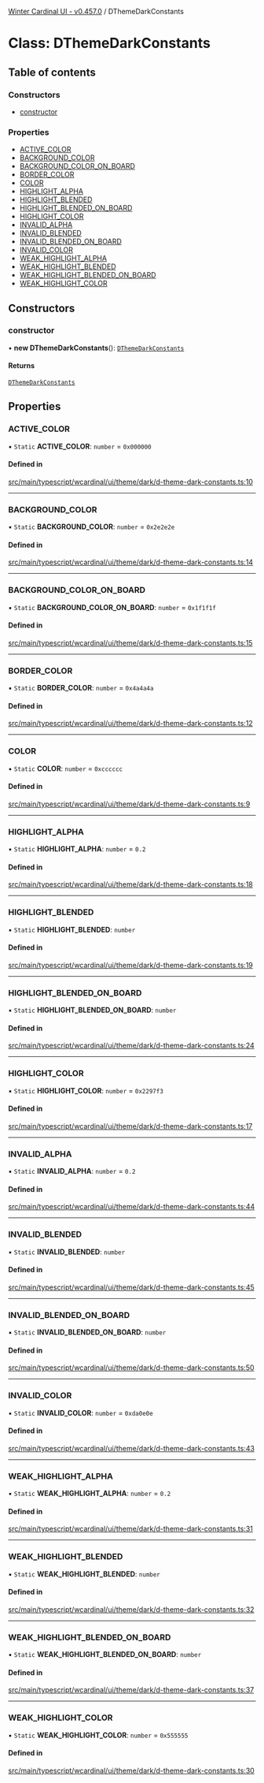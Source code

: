 [Winter Cardinal UI - v0.457.0](../index.md) / DThemeDarkConstants

# Class: DThemeDarkConstants

## Table of contents

### Constructors

- [constructor](DThemeDarkConstants.md#constructor)

### Properties

- [ACTIVE\_COLOR](DThemeDarkConstants.md#active_color)
- [BACKGROUND\_COLOR](DThemeDarkConstants.md#background_color)
- [BACKGROUND\_COLOR\_ON\_BOARD](DThemeDarkConstants.md#background_color_on_board)
- [BORDER\_COLOR](DThemeDarkConstants.md#border_color)
- [COLOR](DThemeDarkConstants.md#color)
- [HIGHLIGHT\_ALPHA](DThemeDarkConstants.md#highlight_alpha)
- [HIGHLIGHT\_BLENDED](DThemeDarkConstants.md#highlight_blended)
- [HIGHLIGHT\_BLENDED\_ON\_BOARD](DThemeDarkConstants.md#highlight_blended_on_board)
- [HIGHLIGHT\_COLOR](DThemeDarkConstants.md#highlight_color)
- [INVALID\_ALPHA](DThemeDarkConstants.md#invalid_alpha)
- [INVALID\_BLENDED](DThemeDarkConstants.md#invalid_blended)
- [INVALID\_BLENDED\_ON\_BOARD](DThemeDarkConstants.md#invalid_blended_on_board)
- [INVALID\_COLOR](DThemeDarkConstants.md#invalid_color)
- [WEAK\_HIGHLIGHT\_ALPHA](DThemeDarkConstants.md#weak_highlight_alpha)
- [WEAK\_HIGHLIGHT\_BLENDED](DThemeDarkConstants.md#weak_highlight_blended)
- [WEAK\_HIGHLIGHT\_BLENDED\_ON\_BOARD](DThemeDarkConstants.md#weak_highlight_blended_on_board)
- [WEAK\_HIGHLIGHT\_COLOR](DThemeDarkConstants.md#weak_highlight_color)

## Constructors

### constructor

• **new DThemeDarkConstants**(): [`DThemeDarkConstants`](DThemeDarkConstants.md)

#### Returns

[`DThemeDarkConstants`](DThemeDarkConstants.md)

## Properties

### ACTIVE\_COLOR

▪ `Static` **ACTIVE\_COLOR**: `number` = `0x000000`

#### Defined in

[src/main/typescript/wcardinal/ui/theme/dark/d-theme-dark-constants.ts:10](https://github.com/winter-cardinal/winter-cardinal-ui/blob/v0.457.0/src/main/typescript/wcardinal/ui/theme/dark/d-theme-dark-constants.ts#L10)

___

### BACKGROUND\_COLOR

▪ `Static` **BACKGROUND\_COLOR**: `number` = `0x2e2e2e`

#### Defined in

[src/main/typescript/wcardinal/ui/theme/dark/d-theme-dark-constants.ts:14](https://github.com/winter-cardinal/winter-cardinal-ui/blob/v0.457.0/src/main/typescript/wcardinal/ui/theme/dark/d-theme-dark-constants.ts#L14)

___

### BACKGROUND\_COLOR\_ON\_BOARD

▪ `Static` **BACKGROUND\_COLOR\_ON\_BOARD**: `number` = `0x1f1f1f`

#### Defined in

[src/main/typescript/wcardinal/ui/theme/dark/d-theme-dark-constants.ts:15](https://github.com/winter-cardinal/winter-cardinal-ui/blob/v0.457.0/src/main/typescript/wcardinal/ui/theme/dark/d-theme-dark-constants.ts#L15)

___

### BORDER\_COLOR

▪ `Static` **BORDER\_COLOR**: `number` = `0x4a4a4a`

#### Defined in

[src/main/typescript/wcardinal/ui/theme/dark/d-theme-dark-constants.ts:12](https://github.com/winter-cardinal/winter-cardinal-ui/blob/v0.457.0/src/main/typescript/wcardinal/ui/theme/dark/d-theme-dark-constants.ts#L12)

___

### COLOR

▪ `Static` **COLOR**: `number` = `0xcccccc`

#### Defined in

[src/main/typescript/wcardinal/ui/theme/dark/d-theme-dark-constants.ts:9](https://github.com/winter-cardinal/winter-cardinal-ui/blob/v0.457.0/src/main/typescript/wcardinal/ui/theme/dark/d-theme-dark-constants.ts#L9)

___

### HIGHLIGHT\_ALPHA

▪ `Static` **HIGHLIGHT\_ALPHA**: `number` = `0.2`

#### Defined in

[src/main/typescript/wcardinal/ui/theme/dark/d-theme-dark-constants.ts:18](https://github.com/winter-cardinal/winter-cardinal-ui/blob/v0.457.0/src/main/typescript/wcardinal/ui/theme/dark/d-theme-dark-constants.ts#L18)

___

### HIGHLIGHT\_BLENDED

▪ `Static` **HIGHLIGHT\_BLENDED**: `number`

#### Defined in

[src/main/typescript/wcardinal/ui/theme/dark/d-theme-dark-constants.ts:19](https://github.com/winter-cardinal/winter-cardinal-ui/blob/v0.457.0/src/main/typescript/wcardinal/ui/theme/dark/d-theme-dark-constants.ts#L19)

___

### HIGHLIGHT\_BLENDED\_ON\_BOARD

▪ `Static` **HIGHLIGHT\_BLENDED\_ON\_BOARD**: `number`

#### Defined in

[src/main/typescript/wcardinal/ui/theme/dark/d-theme-dark-constants.ts:24](https://github.com/winter-cardinal/winter-cardinal-ui/blob/v0.457.0/src/main/typescript/wcardinal/ui/theme/dark/d-theme-dark-constants.ts#L24)

___

### HIGHLIGHT\_COLOR

▪ `Static` **HIGHLIGHT\_COLOR**: `number` = `0x2297f3`

#### Defined in

[src/main/typescript/wcardinal/ui/theme/dark/d-theme-dark-constants.ts:17](https://github.com/winter-cardinal/winter-cardinal-ui/blob/v0.457.0/src/main/typescript/wcardinal/ui/theme/dark/d-theme-dark-constants.ts#L17)

___

### INVALID\_ALPHA

▪ `Static` **INVALID\_ALPHA**: `number` = `0.2`

#### Defined in

[src/main/typescript/wcardinal/ui/theme/dark/d-theme-dark-constants.ts:44](https://github.com/winter-cardinal/winter-cardinal-ui/blob/v0.457.0/src/main/typescript/wcardinal/ui/theme/dark/d-theme-dark-constants.ts#L44)

___

### INVALID\_BLENDED

▪ `Static` **INVALID\_BLENDED**: `number`

#### Defined in

[src/main/typescript/wcardinal/ui/theme/dark/d-theme-dark-constants.ts:45](https://github.com/winter-cardinal/winter-cardinal-ui/blob/v0.457.0/src/main/typescript/wcardinal/ui/theme/dark/d-theme-dark-constants.ts#L45)

___

### INVALID\_BLENDED\_ON\_BOARD

▪ `Static` **INVALID\_BLENDED\_ON\_BOARD**: `number`

#### Defined in

[src/main/typescript/wcardinal/ui/theme/dark/d-theme-dark-constants.ts:50](https://github.com/winter-cardinal/winter-cardinal-ui/blob/v0.457.0/src/main/typescript/wcardinal/ui/theme/dark/d-theme-dark-constants.ts#L50)

___

### INVALID\_COLOR

▪ `Static` **INVALID\_COLOR**: `number` = `0xda0e0e`

#### Defined in

[src/main/typescript/wcardinal/ui/theme/dark/d-theme-dark-constants.ts:43](https://github.com/winter-cardinal/winter-cardinal-ui/blob/v0.457.0/src/main/typescript/wcardinal/ui/theme/dark/d-theme-dark-constants.ts#L43)

___

### WEAK\_HIGHLIGHT\_ALPHA

▪ `Static` **WEAK\_HIGHLIGHT\_ALPHA**: `number` = `0.2`

#### Defined in

[src/main/typescript/wcardinal/ui/theme/dark/d-theme-dark-constants.ts:31](https://github.com/winter-cardinal/winter-cardinal-ui/blob/v0.457.0/src/main/typescript/wcardinal/ui/theme/dark/d-theme-dark-constants.ts#L31)

___

### WEAK\_HIGHLIGHT\_BLENDED

▪ `Static` **WEAK\_HIGHLIGHT\_BLENDED**: `number`

#### Defined in

[src/main/typescript/wcardinal/ui/theme/dark/d-theme-dark-constants.ts:32](https://github.com/winter-cardinal/winter-cardinal-ui/blob/v0.457.0/src/main/typescript/wcardinal/ui/theme/dark/d-theme-dark-constants.ts#L32)

___

### WEAK\_HIGHLIGHT\_BLENDED\_ON\_BOARD

▪ `Static` **WEAK\_HIGHLIGHT\_BLENDED\_ON\_BOARD**: `number`

#### Defined in

[src/main/typescript/wcardinal/ui/theme/dark/d-theme-dark-constants.ts:37](https://github.com/winter-cardinal/winter-cardinal-ui/blob/v0.457.0/src/main/typescript/wcardinal/ui/theme/dark/d-theme-dark-constants.ts#L37)

___

### WEAK\_HIGHLIGHT\_COLOR

▪ `Static` **WEAK\_HIGHLIGHT\_COLOR**: `number` = `0x555555`

#### Defined in

[src/main/typescript/wcardinal/ui/theme/dark/d-theme-dark-constants.ts:30](https://github.com/winter-cardinal/winter-cardinal-ui/blob/v0.457.0/src/main/typescript/wcardinal/ui/theme/dark/d-theme-dark-constants.ts#L30)
